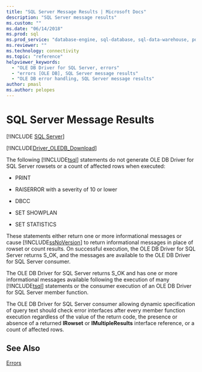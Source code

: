 ```yaml
---
title: "SQL Server Message Results | Microsoft Docs"
description: "SQL Server message results"
ms.custom: ""
ms.date: "06/14/2018"
ms.prod: sql
ms.prod_service: "database-engine, sql-database, sql-data-warehouse, pdw"
ms.reviewer: ""
ms.technology: connectivity
ms.topic: "reference"
helpviewer_keywords: 
  - "OLE DB Driver for SQL Server, errors"
  - "errors [OLE DB], SQL Server message results"
  - "OLE DB error handling, SQL Server message results"
author: pmasl
ms.author: pelopes
---
```

# SQL Server Message Results
[!INCLUDE [SQL Server](../../../includes/applies-to-version/sql-asdb-asdbmi-asa-pdw.md)]

[!INCLUDE[Driver_OLEDB_Download](../../../includes/driver_oledb_download.md)]

  The following [!INCLUDE[tsql](../../../includes/tsql-md.md)] statements do not generate OLE DB Driver for SQL Server rowsets or a count of affected rows when executed:  
  
-   PRINT  
  
-   RAISERROR with a severity of 10 or lower  
  
-   DBCC  
  
-   SET SHOWPLAN  
  
-   SET STATISTICS  
  
 These statements either return one or more informational messages or cause [!INCLUDE[ssNoVersion](../../../includes/ssnoversion-md.md)] to return informational messages in place of rowset or count results. On successful execution, the OLE DB Driver for SQL Server returns S_OK, and the messages are available to the OLE DB Driver for SQL Server consumer.  
  
 The OLE DB Driver for SQL Server returns S_OK and has one or more informational messages available following the execution of many [!INCLUDE[tsql](../../../includes/tsql-md.md)] statements or the consumer execution of an OLE DB Driver for SQL Server member function.  
  
 The OLE DB Driver for SQL Server consumer allowing dynamic specification of query text should check error interfaces after every member function execution regardless of the value of the return code, the presence or absence of a returned **IRowset** or **IMultipleResults** interface reference, or a count of affected rows.  
  
## See Also  
 [Errors](../../oledb/ole-db-errors/errors.md)  
  
  
